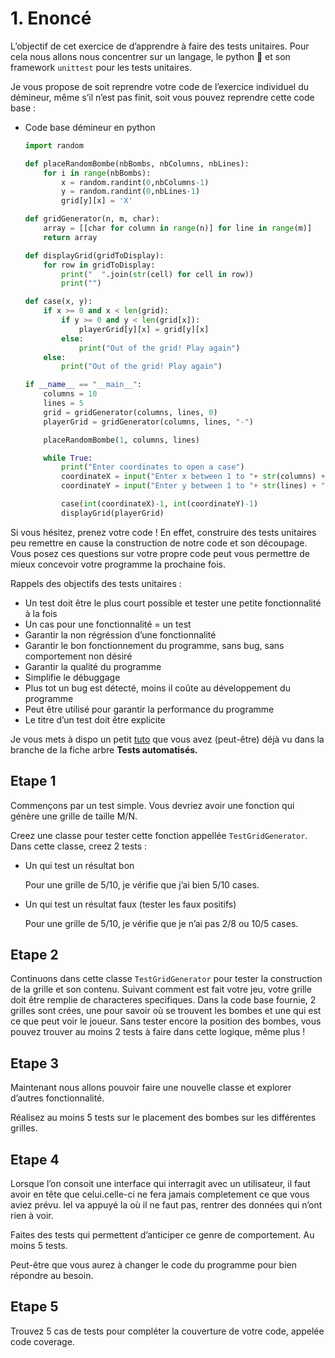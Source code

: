 # 1. Enoncé

L’objectif de cet exercice de d’apprendre à faire des tests unitaires. Pour cela nous allons nous concentrer sur un langage, le python 🐍 et son framework `unittest` pour les tests unitaires.

Je vous propose de soit reprendre votre code de l’exercice individuel du démineur, même s’il n’est pas finit, soit vous pouvez reprendre cette code base :

- Code base démineur en python
    
    ```python
    import random
    
    def placeRandomBombe(nbBombs, nbColumns, nbLines):
        for i in range(nbBombs):
            x = random.randint(0,nbColumns-1)
            y = random.randint(0,nbLines-1)
            grid[y][x] = 'X'
    
    def gridGenerator(n, m, char):
        array = [[char for column in range(n)] for line in range(m)]
        return array
    
    def displayGrid(gridToDisplay):
        for row in gridToDisplay:
            print("  ".join(str(cell) for cell in row))
            print("")
    
    def case(x, y):
        if x >= 0 and x < len(grid):
            if y >= 0 and y < len(grid[x]):
                playerGrid[y][x] = grid[y][x]
            else:
                print("Out of the grid! Play again")
        else:
            print("Out of the grid! Play again")
    
    if __name__ == "__main__":
        columns = 10
        lines = 5
        grid = gridGenerator(columns, lines, 0)
        playerGrid = gridGenerator(columns, lines, "-")
    
        placeRandomBombe(1, columns, lines)
    
        while True:
            print("Enter coordinates to open a case")
            coordinateX = input("Enter x between 1 to "+ str(columns) + " : ")
            coordinateY = input("Enter y between 1 to "+ str(lines) + " : ")
    
            case(int(coordinateX)-1, int(coordinateY)-1)
            displayGrid(playerGrid)
    ```
    

Si vous hésitez, prenez votre code ! En effet, construire des tests unitaires peu remettre en cause la construction de notre code et son découpage. Vous posez ces questions sur votre propre code peut vous permettre de mieux concevoir votre programme la prochaine fois.

Rappels des objectifs des tests unitaires :

- Un test doit être le plus court possible et tester une petite fonctionnalité à la fois
- Un cas pour une fonctionnalité = un test
- Garantir la non régréssion d’une fonctionnalité
- Garantir le bon fonctionnement du programme, sans bug, sans comportement non désiré
- Garantir la qualité du programme
- Simplifie le débuggage
- Plus tot un bug est détecté, moins il coûte au développement du programme
- Peut être utilisé pour garantir la performance du programme
- Le titre d’un test doit être explicite

Je vous mets à dispo un petit [tuto](https://realpython.com/python-testing/) que vous avez (peut-être) déjà vu dans la branche de la fiche arbre **Tests automatisés.**

## Etape 1

Commençons par un test simple. Vous devriez avoir une fonction qui génère une grille de taille M/N. 

Creez une classe pour tester cette fonction appellée `TestGridGenerator`. Dans cette classe, creez 2 tests :

- Un qui test un résultat bon
    
    Pour une grille de 5/10, je vérifie que j’ai bien 5/10 cases.
    
- Un qui test un résultat faux (tester les faux positifs)
    
    Pour une grille de 5/10, je vérifie que je n’ai pas 2/8 ou 10/5 cases.
    

## Etape 2

Continuons dans cette classe `TestGridGenerator` pour tester la construction de la grille et son contenu. Suivant comment est fait votre jeu, votre grille doit être remplie de characteres specifiques. Dans la code base fournie, 2 grilles sont crées, une pour savoir où se trouvent les bombes et une qui est ce que peut voir le joueur. Sans tester encore la position des bombes, vous pouvez trouver au moins 2 tests à faire dans cette logique, même plus !

## Etape 3

Maintenant nous allons pouvoir faire une nouvelle classe et explorer d’autres fonctionnalité.

Réalisez au moins 5 tests sur le placement des bombes sur les différentes grilles.

## Etape 4

Lorsque l’on consoit une interface qui interragit avec un utilisateur, il faut avoir en tête que celui.celle-ci ne fera jamais completement ce que vous aviez prévu. Iel va appuyé la où il ne faut pas, rentrer des données qui n’ont rien à voir.

Faites des tests qui permettent d’anticiper ce genre de comportement. Au moins 5 tests.

Peut-être que vous aurez à changer le code du programme pour bien répondre au besoin.

## Etape **5**

Trouvez 5 cas de tests pour compléter la couverture de votre code, appelée code coverage.